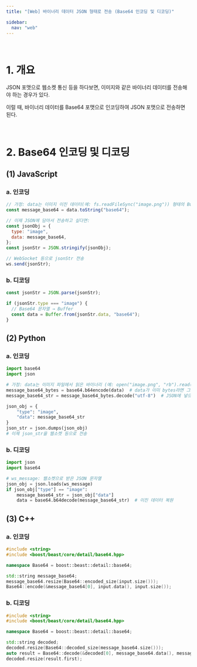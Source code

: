 ```yaml
---
title: "[Web] 바이너리 데이터 JSON 형태로 전송 (Base64 인코딩 및 디코딩)"

sidebar:
  nav: "web"
---
```


<br/>

# 1. 개요

JSON 포맷으로 웹소켓 통신 등을 하다보면, 이미지와 같은 바이너리 데이터를 전송해야 하는 경우가 있다.

이럴 때, 바이너리 데이터를 Base64 포맷으로 인코딩하여 JSON 포맷으로 전송하면 된다.

<br/>

# 2. Base64 인코딩 및 디코딩

## (1) JavaScript

### a. 인코딩

```javascript
// 가정: data는 이미지 이진 데이터(예: fs.readFileSync("image.png")) 형태의 Buffer
const message_base64 = data.toString("base64");

// 이제 JSON에 담아서 전송하고 싶다면:
const jsonObj = {
  type: "image",
  data: message_base64,
};
const jsonStr = JSON.stringify(jsonObj);

// WebSocket 등으로 jsonStr 전송
ws.send(jsonStr);
```

### b. 디코딩

```javascript
const jsonStr = JSON.parse(jsonStr);

if (jsonStr.type === "image") {
  // Base64 문자열 → Buffer
  const data = Buffer.from(jsonStr.data, "base64");
}
```

## (2) Python

### a. 인코딩

```python
import base64
import json

# 가정: data는 이미지 파일에서 읽은 바이너리 (예: open("image.png", "rb").read())
message_base64_bytes = base64.b64encode(data)  # data가 이미 bytes라면 그대로 가능
message_base64_str = message_base64_bytes.decode("utf-8")  # JSON에 넣으려면 str이 필요

json_obj = {
    "type": "image",
    "data": message_base64_str
}
json_str = json.dumps(json_obj)
# 이제 json_str을 웹소켓 등으로 전송
```

### b. 디코딩

```python
import json
import base64

# ws_message: 웹소켓으로 받은 JSON 문자열
json_obj = json.loads(ws_message)
if json_obj["type"] == "image":
    message_base64_str = json_obj["data"]
    data = base64.b64decode(message_base64_str)  # 이진 데이터 복원
```

## (3) C++

### a. 인코딩

```cpp
#include <string>
#include <boost/beast/core/detail/base64.hpp>

namespace Base64 = boost::beast::detail::base64;

std::string message_base64;
message_base64.resize(Base64::encoded_size(input.size()));
Base64::encode(&message_base64[0], input.data(), input.size());
```

### b. 디코딩

```cpp
#include <string>
#include <boost/beast/core/detail/base64.hpp>

namespace Base64 = boost::beast::detail::base64;

std::string decoded;
decoded.resize(Base64::decoded_size(message_base64.size()));
auto result = Base64::decode(&decoded[0], message_base64.data(), message_base64.size());
decoded.resize(result.first);
```

<br/>
